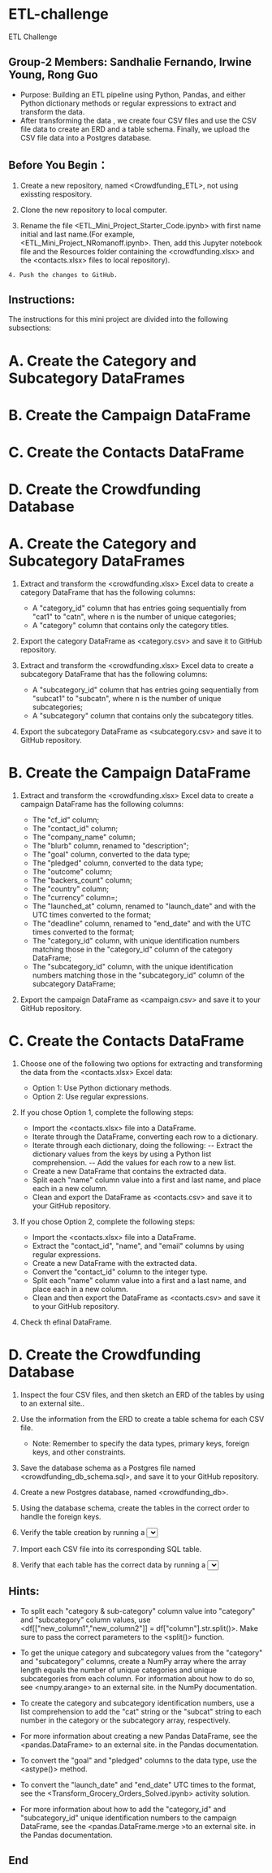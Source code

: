 # ETL-challenge
ETL Challenge
## Group-2 Members:  Sandhalie Fernando, Irwine Young, Rong Guo

* Purpose: Building an ETL pipeline using Python, Pandas, and either Python dictionary methods or regular expressions to extract and transform the data.
* After transforming the data , we create four CSV files and use the CSV file data to create an ERD and a table schema. Finally, we upload the CSV file data into a Postgres database.

## Before You Begin：
   1. Create a new repository, named <Crowdfunding_ETL>, not using exissting respository.

   2. Clone the new repository to local computer.

   3. Rename the file <ETL_Mini_Project_Starter_Code.ipynb>  with first name initial and last name.(For example, <ETL_Mini_Project_NRomanoff.ipynb>. Then, add this Jupyter notebook file and the Resources folder containing the <crowdfunding.xlsx> and the <contacts.xlsx> files to local repository).

    4. Push the changes to GitHub.

## Instructions:
The instructions for this mini project are divided into the following subsections:

# A. Create the Category and Subcategory DataFrames
# B. Create the Campaign DataFrame
# C. Create the Contacts DataFrame
# D. Create the Crowdfunding Database

# A. Create the Category and Subcategory DataFrames
1. Extract and transform the <crowdfunding.xlsx> Excel data to create a category DataFrame that has the following columns:
    * A "category_id" column that has entries going sequentially from "cat1" to "catn", where n is the number of unique categories;
    *  A "category" column that contains only the category titles.

2. Export the category DataFrame as <category.csv> and save it to GitHub repository.

3. Extract and transform the <crowdfunding.xlsx> Excel data to create a subcategory DataFrame that has the following columns:
    * A "subcategory_id" column that has entries going sequentially from "subcat1" to "subcatn", where n is the number of unique subcategories;
    * A "subcategory" column that contains only the subcategory titles.

4. Export the subcategory DataFrame as <subcategory.csv> and save it to  GitHub repository.

# B. Create the Campaign DataFrame
1. Extract and transform the <crowdfunding.xlsx> Excel data to create a campaign DataFrame has the following columns:
    * The "cf_id" column;
    * The "contact_id" column;
    * The "company_name" column;
    * The "blurb" column, renamed to "description";
    * The "goal" column, converted to the <float> data type;
    * The "pledged" column, converted to the <float> data type;
    * The "outcome" column;
    * The "backers_count" column;
    * The "country" column;
    * The "currency" column=;
    * The "launched_at" column, renamed to "launch_date" and with the UTC times converted to the       <datetime> format;
    * The "deadline" column, renamed to "end_date" and with the UTC times converted to the <datetime> format;
    * The "category_id" column, with unique identification numbers matching those in the "category_id" column of the category DataFrame;
    * The "subcategory_id" column, with the unique identification numbers matching those in the "subcategory_id" column of the subcategory DataFrame;

2. Export the campaign DataFrame as <campaign.csv> and save it to your GitHub repository.

# C. Create the Contacts DataFrame
1. Choose one of the following two options for extracting and transforming the data from the <contacts.xlsx> Excel data:
    * Option 1: Use Python dictionary methods.
    * Option 2: Use regular expressions.

2. If you chose Option 1, complete the following steps:
    * Import the <contacts.xlsx> file into a DataFrame.
    * Iterate through the DataFrame, converting each row to a dictionary.
    * Iterate through each dictionary, doing the following:
        -- Extract the dictionary values from the keys by using a Python list comprehension.
        -- Add the values for each row to a new list.
    * Create a new DataFrame that contains the extracted data.
    * Split each "name" column value into a first and last name, and place each in a new column.
    * Clean and export the DataFrame as <contacts.csv> and save it to your GitHub repository.

3. If you chose Option 2, complete the following steps:
    * Import the <contacts.xlsx> file into a DataFrame.
    * Extract the "contact_id", "name", and "email" columns by using regular expressions.
    * Create a new DataFrame with the extracted data.
    * Convert the "contact_id" column to the integer type.
    * Split each "name" column value into a first and a last name, and place each in a new column.
    * Clean and then export the DataFrame as <contacts.csv> and save it to your GitHub repository.

4. Check th efinal DataFrame.

# D. Create the Crowdfunding Database
1. Inspect the four CSV files, and then sketch an ERD of the tables by using <QuickDBD> to an external site..

2. Use the information from the ERD to create a table schema for each CSV file.
    * Note: Remember to specify the data types, primary keys, foreign keys, and other constraints.

3. Save the database schema as a Postgres file named <crowdfunding_db_schema.sql>, and save it to your GitHub repository.

4. Create a new Postgres database, named <crowdfunding_db>.

5. Using the database schema, create the tables in the correct order to handle the foreign keys.

6. Verify the table creation by running a <SELECT> statement for each table.

7. Import each CSV file into its corresponding SQL table.

8. Verify that each table has the correct data by running a <SELECT> statement for each.

## Hints:
* To split each "category & sub-category" column value into "category" and "subcategory" column values, use <df[["new_column1","new_column2"]] = df["column"].str.split()>. Make sure to pass the correct parameters to the <split()> function.

* To get the unique category and subcategory values from the "category" and "subcategory" columns, create a NumPy array where the array length equals the number of unique categories and unique subcategories from each column. For information about how to do so, see <numpy.arange> to an external site. in the NumPy documentation.

* To create the category and subcategory identification numbers, use a list comprehension to add the "cat" string or the "subcat" string to each number in the category or the subcategory array, respectively.

* For more information about creating a new Pandas DataFrame, see the <pandas.DataFrame> to an external site. in the Pandas documentation.

* To convert the "goal" and "pledged" columns to the <float> data type, use the <astype()> method.

* To convert the "launch_date" and "end_date" UTC times to the <datetime> format, see the <Transform_Grocery_Orders_Solved.ipynb> activity solution.

* For more information about how to add the "category_id" and "subcategory_id" unique identification numbers to the campaign DataFrame, see the <pandas.DataFrame.merge >to an external site. in the Pandas documentation.

## End






